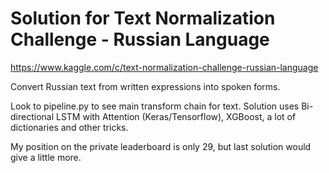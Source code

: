 # Solution for Text Normalization Challenge - Russian Language

https://www.kaggle.com/c/text-normalization-challenge-russian-language

Convert Russian text from written expressions into spoken forms.

Look to pipeline.py to see main transform chain for text. Solution uses Bi-directional LSTM with Attention (Keras/Tensorflow), XGBoost, a lot of dictionaries and other tricks. 

My position on the private leaderboard is only 29, but last solution would give a little more.
